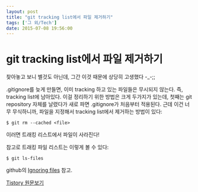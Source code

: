 ```yaml
---
layout: post
title: "git tracking list에서 파일 제거하기"
tags: ['그 외/Tech']
date: 2015-07-08 19:56:00
---
```

# git tracking list에서 파일 제거하기

찾아놓고 보니 별것도 아닌데, 그간 이것 때문에 상당히 고생했다 -_-;;

.gitignore를 늦게 만들면, 이미 tracking 하고 있는 파일들은 무시되지 않는다. 즉, tracking list에 남아있다. 이걸 정리하기 위한 방법은 크게 두가지가 있는데, 첫째는 git repository 자체를 날렸다가 새로 파면 .gitignore가 처음부터 적용된다. 근데 이건 너무 무식하니까, 파일을 지정해서 tracking list에서 제거하는 방법이 있다:
    
    
    $ git rm --cached <file>

이러면 트래킹 리스트에서 파일이 사라진다!

참고로 트래킹 파일 리스트는 이렇게 볼 수 있다:
    
    
    $ git ls-files

github의 [Ignoring files](https://help.github.com/articles/ignoring-files/) 참고.


[Tistory 원문보기](http://khanrc.tistory.com/100)
